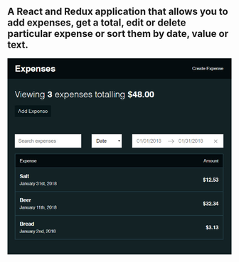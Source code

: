 ## A React and Redux application that allows you to add expenses, get a total, edit or delete particular expense or sort them by date, value or text.

![alt text](screenshots/expenses.jpg "Expenses app")